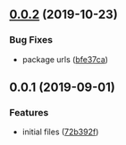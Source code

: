 ## [0.0.2](https://github.com/gavar/mvcs/compare/v/context/0.0.1...v/context/0.0.2) (2019-10-23)


### Bug Fixes

* package urls ([bfe37ca](https://github.com/gavar/mvcs/commit/bfe37ca))

## 0.0.1 (2019-09-01)


### Features

* initial files ([72b392f](https://github.com/gavar/mvcs/commit/72b392f))
